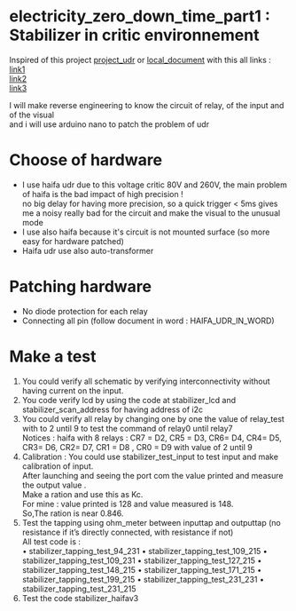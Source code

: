 # electricity_zero_down_time_part1 : Stabilizer in critic environnement
Inspired of this project [project_udr](https://tahmidmc.blogspot.com/2014/02/automatic-voltage-stabilizer-ac-ac-with.html) or [local_document](https://github.com/SitrakaResearchAndPOC/electricity_zero_down_time_part1/blob/main/ORIGINAL_INSPIRATION.rar) with this all links : </br>
[link1](http://www.youtube.com/watch?v=C84hwaacdfo) </br>
[link2](http://www.youtube.com/watch?v=Ds7M1bBSyEU) </br>
[link3](http://tahmidmc.blogspot.com/2014/02/automatic-voltage-stabilizer-ac-ac-with.html) </br>

I will make reverse engineering to know the circuit of relay, of the input and of the visual </br> and i will use arduino nano to patch the problem of udr </br>

# Choose of hardware
* I use haifa udr due to this voltage critic 80V and 260V, the main problem of haifa is the bad impact of high precision ! </br>
no big delay for having more precision, so a quick trigger < 5ms gives me a noisy really bad for the circuit and make the visual to the unusual mode
* I use also haifa because it's circuit is not mounted surface (so more easy for hardware patched)
* Haifa udr use also auto-transformer
  
# Patching hardware
* No diode protection for each relay
* Connecting all pin (follow document in word : HAIFA_UDR_IN_WORD) 

# Make a test 
1.	You could verify all schematic by verifying interconnectivity without having current on the input. </br>
2.	You code verify lcd by using the code at stabilizer_lcd and stabilizer_scan_address for having address of i2c </br>
3.	You could verify all relay by changing one by one the value of relay_test with to 2 until 9 to test the command of relay0 until relay7 </br>
 Notices : haifa with 8 relays : CR7 = D2, CR5 = D3, CR6= D4, CR4= D5, CR3= D6, CR2= D7, CR1 = D8 , CR0 = D9 with value of 2 until 9 </br>
4.	Calibration : You could use stabilizer_test_input to test input and make calibration of input. </br>
After launching and seeing the port com the value printed and measure the output value . </br> Make a ration and use this as Kc. </br> For mine : value printed is 128 and value measured is 148. </br> So,The ration is near 0.846.
5.	Test the tapping using ohm_meter between inputtap and outputtap (no resistance if it’s directly connected, with resistance if not) </br>
All test code is : </br>
•	stabilizer_tapping_test_94_231
•	stabilizer_tapping_test_109_215
•	stabilizer_tapping_test_109_231
•	stabilizer_tapping_test_127_215
•	stabilizer_tapping_test_148_215
•	stabilizer_tapping_test_171_215
•	stabilizer_tapping_test_199_215
•	stabilizer_tapping_test_231_231
•	stabilizer_tapping_test_231_215
6.	Test the code stabilizer_haifav3 </br>
